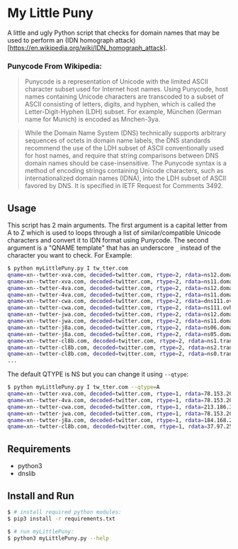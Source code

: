 # My Little Puny
A little and ugly Python script that checks for domain names that may be used to perform an (IDN homograph attack)[https://en.wikipedia.org/wiki/IDN_homograph_attack].

### Punycode From Wikipedia:
> Punycode is a representation of Unicode with the limited ASCII character subset used for Internet host names.
> Using Punycode, host names containing Unicode characters are transcoded to a subset of ASCII consisting of letters,
> digits, and hyphen, which is called the Letter-Digit-Hyphen (LDH) subset. For example, München (German name for Munich) 
> is encoded as Mnchen-3ya.

> While the Domain Name System (DNS) technically supports arbitrary sequences of octets in domain name labels, 
> the DNS standards recommend the use of the LDH subset of ASCII conventionally used for host names, and require 
> that string comparisons between DNS domain names should be case-insensitive. The Punycode syntax is a method 
> of encoding strings containing Unicode characters, such as internationalized domain names (IDNA), into the LDH subset of 
> ASCII favored by DNS. It is specified in IETF Request for Comments 3492.

## Usage
This script has 2 main arguments. The first argument is a capital letter from A to Z which is used to loops through a list of similar/compatible Unicode characters and convert it to IDN format using Punycode.
The second argument is a "QNAME template" that has an underscore `_` instead of the character you want to check. For Example:

```bash
$ python myLittlePuny.py I tw_tter.com
qname=xn--twtter-xva.com, decoded=twìtter.com, rtype=2, rdata=ns12.domaincontrol.com.
qname=xn--twtter-xva.com, decoded=twìtter.com, rtype=2, rdata=ns11.domaincontrol.com.
qname=xn--twtter-4va.com, decoded=twítter.com, rtype=2, rdata=ns12.domaincontrol.com.
qname=xn--twtter-4va.com, decoded=twítter.com, rtype=2, rdata=ns11.domaincontrol.com.
qname=xn--twtter-cwa.com, decoded=twîtter.com, rtype=2, rdata=dns111.ovh.net.
qname=xn--twtter-cwa.com, decoded=twîtter.com, rtype=2, rdata=ns111.ovh.net.
qname=xn--twtter-jwa.com, decoded=twïtter.com, rtype=2, rdata=ns12.domaincontrol.com.
qname=xn--twtter-jwa.com, decoded=twïtter.com, rtype=2, rdata=ns11.domaincontrol.com.
qname=xn--twtter-j8a.com, decoded=twītter.com, rtype=2, rdata=ns06.domaincontrol.com.
qname=xn--twtter-j8a.com, decoded=twītter.com, rtype=2, rdata=ns05.domaincontrol.com.
qname=xn--twtter-cl8b.com, decoded=twịtter.com, rtype=2, rdata=ns1.transip.nl.
qname=xn--twtter-cl8b.com, decoded=twịtter.com, rtype=2, rdata=ns2.transip.eu.
qname=xn--twtter-cl8b.com, decoded=twịtter.com, rtype=2, rdata=ns0.transip.net.
...
```

The default QTYPE is NS but you can change it using `--qtype`:

```bash
$ python myLittlePuny.py I tw_tter.com --qtype=A
qname=xn--twtter-xva.com, decoded=twìtter.com, rtype=1, rdata=78.153.209.228
qname=xn--twtter-4va.com, decoded=twítter.com, rtype=1, rdata=78.153.209.228
qname=xn--twtter-cwa.com, decoded=twîtter.com, rtype=1, rdata=213.186.33.87
qname=xn--twtter-jwa.com, decoded=twïtter.com, rtype=1, rdata=78.153.209.228
qname=xn--twtter-j8a.com, decoded=twītter.com, rtype=1, rdata=184.168.221.43
qname=xn--twtter-cl8b.com, decoded=twịtter.com, rtype=1, rdata=37.97.254.27
```

## Requirements
- python3
- dnslib

## Install and Run
```bash
$ # install required python modules:
$ pip3 install -r requirements.txt

$ # run myLittlePuny:
$ python3 myLittlePuny.py --help
```


